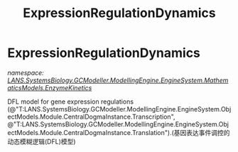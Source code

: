 ﻿---
title: ExpressionRegulationDynamics
---

# ExpressionRegulationDynamics
_namespace: [LANS.SystemsBiology.GCModeller.ModellingEngine.EngineSystem.MathematicsModels.EnzymeKinetics](N-LANS.SystemsBiology.GCModeller.ModellingEngine.EngineSystem.MathematicsModels.EnzymeKinetics.html)_

DFL model for gene expression regulations (@"T:LANS.SystemsBiology.GCModeller.ModellingEngine.EngineSystem.ObjectModels.Module.CentralDogmaInstance.Transcription", 
 @"T:LANS.SystemsBiology.GCModeller.ModellingEngine.EngineSystem.ObjectModels.Module.CentralDogmaInstance.Translation").(基因表达事件调控的动态模糊逻辑(DFL)模型)




